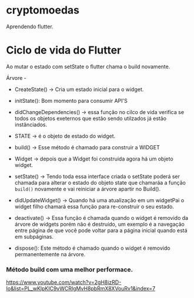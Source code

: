 # cryptomoedas

Aprendendo flutter.


# Ciclo de vida do Flutter 

Ao mutar o estado com setState o 
flutter chama o build novamente. 

Árvore - 
 - CreateState() -> Cria um estado inicial para o widget. 

 - initState(): Bom momento para consumir API'S

 - didChangeDependencies() -> essa função no cilco de vida verifica se todos os objetos exeternos que estão sendo utilzados já estão instânciados. 

 - STATE -> é o objeto de estado do widget. 
 - build()  -> Esse método é chamado para construir a WIDGET 

 - Widget -> depois que a Widget foi construida agora há um objeto widget. 
 - setState() -> Tendo toda essa interface criada o setState poderá ser chamada para alterar o estado do objeto state que chamaráa a função ```build()``` novamente e vai reiniciar a árvore apartir no Build().

 - didUpdateWidget() -> Quando há uma atualização em um widgetPai o widget filho chamará essa função para re-construir o seu estado. 

- deactivate() -> Essa função é chamada quando o widget é removido da árvore de widgets porém não é destruído, um exemplo é a navegação entre página de que você pode voltar para a página inicial quando está em subpáginas. 

 - dispose(): Este método é chamado quando o widget é removido permanentemente na árvore. 

 ### Método build com uma melhor performace. 
 https://www.youtube.com/watch?v=2gH8izRD-Io&list=PL_wKlpKIC9vWCRIgMvH8pbRmX8XVouRv1&index=7